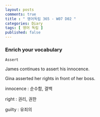 ```yaml
---
layout: posts
comments: true
title : " 영어독립 365 - W07 D02 "
categories: Diary
tags: [ 영어 독립 ]
published: false
---
```


### Enrich your vocabulary

```
Assert
```
James continues to assert his innocence.

Gina asserted her rights in front of her boss.

innocence
 : 순수함, 결백

right
 : 권리, 권한

guilty
 : 유죄의




